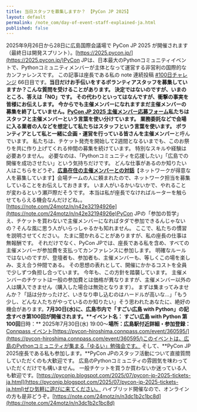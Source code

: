 ```yaml
---
title: 当日スタッフを募集しますか？ 【PyCon JP 2025】
layout: default
permalink: /note_com/day-of-event-staff-explained-ja.html
published: false
---
```


2025年9月26日から28日に広島国際会議場で PyCon JP 2025 が開催されます（最終日は開発スプリント）。[https://2025.pycon.jp/](https://2025.pycon.jp/)PyCon JPは、日本最大のPythonコミュニティイベントで、Pythonコミュニティメンバーが主体となって運営する非営利の国際的なカンファレンスです。
この記事は座長である私の note 連続投稿 [#100日チャレンジ](https://note.com/hashtag/100%E6%97%A5%E3%83%81%E3%83%A3%E3%83%AC%E3%83%B3%E3%82%B8) 66日目です。**当日だけお手伝いをするボランティアスタッフを募集していますか？**こんな質問を受けることがあります。
決定ではないのですが、いまのところ、答えは「NO」です。
その代わりといってはなんですが、衝撃の事実を皆様にお伝えします。
今からでも主催メンバーになれますまだ主催メンバーの募集を終了していません。[**PyCon JP 2025 主催メンバー応募フォーム**](https://forms.gle/7irqYKhZVj7AY7LfA)私たちはスタッフと主催メンバーという言葉を使い分けています。
業務委託などで会場に入る業者の人などを想定して私たちはスタッフという言葉を使います。
ボランティアとして私と一緒に企画・運営を行っている皆さんを**主催メンバー**と呼んでいます。
私たちは、チケット発売を開始して2週間となるいまでも、このお祭りを共に作り上げてくれる仲間の募集を続けています。
特別なスキルや経験は必要ありません。
必要なのは、「Pythonコミュニティを応援したい」「広島での開催を成功させたい」という気持ちだけです。
どんな仕事があるのか知りたい人はこちらをどうぞ。[**広島在住の主催メンバーとの対話**](https://pyconjp-2025-chair.nishimotz.com/hiroshima-member-dialogue.html)【ネットワークが得意な人を募集しています】会場チームの人に頼まれたので、ネットワーク担当を募集していることをお伝えしておきます。
いま人がいるかいないかで、やれることが変わるという瀬戸際だそうです。
本当は私が座長でなければルーターを触らせてもらえる機会なんだけどね。。[https://note.com/24motz/n/n42e32194926e](https://note.com/24motz/n/n42e32194926e)PyCon JPの「参加の哲学」え、チケットを買わないで主催メンバーになればタダで参加できるんじゃないの？そんな風に思う人がいらっしゃるかも知れません。
ここで、私たちの慣習を説明させてください。
たまに聞かれることがありますが、私の座長の仕事は無報酬です。
それだけでなく、PyCon JPでは、座長である私を含め、すべての主催メンバーが参加費を支払ってカンファレンスに参加します。
明確なルールではないのですが、登壇者も、参加者も、主催メンバーも、等しくこの場を楽しみ、支え合う仲間である。
その思想の表れとして、開催にかかるコストを全員で少しずつ負担し合っています。
今年も、この方針を踏襲しています。
主催メンバーのチケットは一般の参加費とは価格が異なりますが、主催メンバー以外の人は購入できません（購入した場合は無効となります）。
まずは集まってみませんか？「話は分かったけど、いきなり申し込むのはハードルが高いな…」「もう少し、どんな人たちがやっているのか知りたい」そう思われたあなたに、絶好の機会があります。**7月30日(水)に、広島市内で「すごい広島 with Python」の記念すべき第100回が開催されます。****イベント名：** すごい広島 with Python 第100回**日時：** 2025年7月30日(水) 19:00〜**場所：**広島駅付近**詳細・参加登録：** [Connpass イベント](https://pycon-hiroshima.connpass.com/event/360595/)[https://pycon-hiroshima.connpass.com/event/360595/](https://pycon-hiroshima.connpass.com/event/360595/)このイベントは、広島のPythonコミュニティが集まる「ゆるい」勉強会です。
そして、**PyCon JP 2025座長である私も参加します。**PyCon JPのスタッフ活動について直接質問していただくのも大歓迎です。
広島のPythonコミュニティの雰囲気を味わっていただくだけでも構いません。
一般チケットを買うか買わないか迷っている人も歓迎です。[https://pyconjp.blogspot.com/2025/07/pycon-jp-2025-tickets-ja.html](https://pyconjp.blogspot.com/2025/07/pycon-jp-2025-tickets-ja.html)ぜひ気軽に遊びに来てください。
ハイブリッド開催なので、オンラインの方も是非どうぞ。[https://note.com/24motz/n/n3dc1b2c1bc8d](https://note.com/24motz/n/n3dc1b2c1bc8d)
